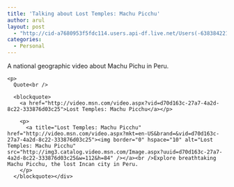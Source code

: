 ```yaml
---
title: 'Talking about Lost Temples: Machu Picchu'
author: arul
layout: post
  - "http://cid-a7680953f5fdc114.users.api-df.live.net/Users(-6383842215583694572)/Blogs('A7680953F5FDC114!113')/Entries('A7680953F5FDC114!510')?authkey=NzXxYOsM*PI%24"
categories:
  - Personal
---
```

<div id="msgcns!A7680953F5FDC114!510" class="bvMsg">
  <p>
    A national geographic video about Machu Pichu in Peru. 
    
    <p>
      Quote<br /> 
      
      <blockquote>
        <a href="http://video.msn.com/video.aspx?vid=d70d163c-27a7-4a2d-8c22-333876d03c25">Lost Temples: Machu Picchu</a></p> 
        
        <p>
          <a title="Lost Temples: Machu Picchu" href="http://video.msn.com/video.aspx?mkt=en-US&brand=&vid=d70d163c-27a7-4a2d-8c22-333876d03c25"><img border="0" hspace="10" alt="Lost Temples: Machu Picchu" src="http://img3.catalog.video.msn.com/Image.aspx?uuid=d70d163c-27a7-4a2d-8c22-333876d03c25&w=112&h=84" /></a><br />Explore breathtaking Machu Picchu, the lost Incan city in Peru.
        </p>
      </blockquote></div>
